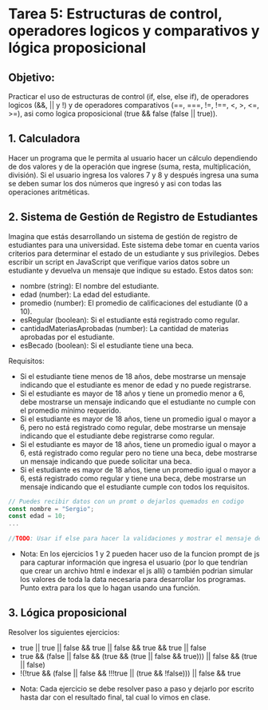 # Tarea 5: Estructuras de control, operadores logicos y comparativos y lógica proposicional

## Objetivo:

Practicar el uso de estructuras de control (if, else, else if), de operadores logicos (&&, || y !) y de operadores comparativos (==, ===, !=, !==, <, >, <=, >=), asi como logica proposicional (true && false (false || true)).

## 1. Calculadora

Hacer un programa que le permita al usuario hacer un cálculo dependiendo de dos valores y de la operación que ingrese (suma, resta, multiplicación, división). Si el usuario ingresa los valores 7 y 8 y después ingresa una suma se deben sumar los dos números que ingresó y asi con todas las operaciones aritméticas.

## 2. Sistema de Gestión de Registro de Estudiantes

Imagina que estás desarrollando un sistema de gestión de registro de estudiantes para una universidad. Este sistema debe tomar en cuenta varios criterios para determinar el estado de un estudiante y sus privilegios. Debes escribir un script en JavaScript que verifique varios datos sobre un estudiante y devuelva un mensaje que indique su estado. Estos datos son:

- nombre (string): El nombre del estudiante.
- edad (number): La edad del estudiante.
- promedio (number): El promedio de calificaciones del estudiante (0 a 10).
- esRegular (boolean): Si el estudiante está registrado como regular.
- cantidadMateriasAprobadas (number): La cantidad de materias aprobadas por el estudiante.
- esBecado (boolean): Si el estudiante tiene una beca.

Requisitos:

- Si el estudiante tiene menos de 18 años, debe mostrarse un mensaje indicando que el estudiante es menor de edad y no puede registrarse.
- Si el estudiante es mayor de 18 años y tiene un promedio menor a 6, debe mostrarse un mensaje indicando que el estudiante no cumple con el promedio mínimo requerido.
- Si el estudiante es mayor de 18 años, tiene un promedio igual o mayor a 6, pero no está registrado como regular, debe mostrarse un mensaje indicando que el estudiante debe registrarse como regular.
- Si el estudiante es mayor de 18 años, tiene un promedio igual o mayor a 6, está registrado como regular pero no tiene una beca, debe mostrarse un mensaje indicando que puede solicitar una beca.
- Si el estudiante es mayor de 18 años, tiene un promedio igual o mayor a 6, está registrado como regular y tiene una beca, debe mostrarse un mensaje indicando que el estudiante cumple con todos los requisitos.

```javascript
// Puedes recibir datos con un promt o dejarlos quemados en codigo
const nombre = "Sergio";
const edad = 10;
...
 
//TODO: Usar if else para hacer la validaciones y mostrar el mensaje de error
```


* Nota: En los ejercicios 1 y 2 pueden hacer uso de la funcion prompt de js para capturar información que ingresa el usuario (por lo que tendrían que crear un archivo html e indexar el js allí) o también podrian simular los valores de toda la data necesaria para desarrollar los programas. Punto extra para los que lo hagan usando una función.

## 3. Lógica proposicional

Resolver los siguientes ejercicios:

- true || true || false && true || false && true && true || false
- true && (false || false && (true && (true || false && true))) || false && (true || false)
- !(!true && (false || false && !!!true || (true && !false))) || false && true

* Nota: Cada ejercicio se debe resolver paso a paso y dejarlo por escrito hasta dar con el resultado final, tal cual lo vimos en clase.